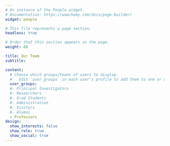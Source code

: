 ```yaml
---
# An instance of the People widget.
# Documentation: https://wowchemy.com/docs/page-builder/
widget: people

# This file represents a page section.
headless: true

# Order that this section appears on the page.
weight: 68

title: Our Team
subtitle:

content:
  # Choose which groups/teams of users to display.
  #   Edit `user_groups` in each user's profile to add them to one or more of these groups.
  user_groups:
  #- Principal Investigators
  #- Researchers
  #- Grad Students
  #- Administration
  #- Visitors
  #- Alumni
  - Professors
design:
  show_interests: false
  show_role: true
  show_social: true
---
```

